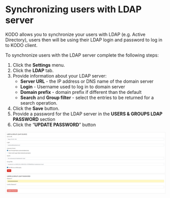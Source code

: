 # Synchronizing users with LDAP server

KODO allows you to synchronize your users with LDAP \(e.g. Active Directory\), users then will be using their LDAP login and password to log in to KODO client.

To synchronize users with the LDAP server complete the following steps:

1. Click the **Settings** menu.
2. Click the **LDAP** tab.
3. Provide information about your LDAP server:
   * **Server URL** - the IP address or DNS name of the domain server
   * **Login** - Username used to log in to domain server
   * **Domain prefix** - domain prefix if different than the default
   * **Search** and **Group filter** - select the entries to be returned for a search operation.
4. Click the **Save** button.
5. Provide a password for the LDAP server in the **USERS & GROUPS LDAP PASSWORD** section
6. Click the “**UPDATE PASSWORD**” button

![](../.gitbook/assets/image%20%2813%29.png)

